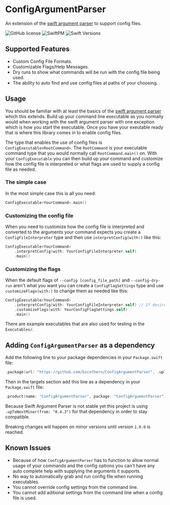 # ConfigArgumentParser

An extension of the [swift argument parser](https://github.com/apple/swift-argument-parser) to support config files.

![GitHub license](https://img.shields.io/badge/license-MIT-lightgrey.svg)
![SwiftPM](https://img.shields.io/badge/SwiftPM-compatible-brightgreen.svg)
![Swift Versions](https://img.shields.io/badge/Swift-5.2+-orange.svg)

## Supported Features
* Custom Config File Formats.
* Customizable Flags/Help Messages.
* Dry runs to show what commands will be run with the config file being used.
* The ability to auto find and use config files at paths of your choosing.

## Usage
You should be familiar with at least the basics of the [swift argument parser](https://github.com/apple/swift-argument-parser) which this extends.
Build up your command line executable as you normally would when working with the swift argument parser with one exception which is how you start the executable. Once you have your exeutable ready that is where this library comes in to enable config files.

The type that enables the use of config files is `ConfigExecutable<RootCommand>`.
The `RootCommand` is your executable command type that you would normally call `RootCommand.main()` on.
With your `ConfigExecutable` you can then build up your command and customize how the config file is interpreted or what flags are used to supply a config file as needed.

### The simple case
In the most simple case this is all you need:
```swift
ConfigExecutable<YourCommand>.main()
```

### Customizing the config file
When you need to customize how the config file is interpreted and converted to the arguments your command expects you create a `ConfigFileInterpreter` type and then use `interpretConfig(with:)` like this:
```swift
ConfigExecutable<YourCommand>
    .interpretConfig(with: YourConfigFileInterpreter.self)
    .main()
```

### Customizing the flags
When the default flags of `--config [config_file_path]` and `--config-dry-run` aren't what you want you can create a `ConfigFlagSettings` type and use `customizeFlags(with:)` to change them as needed like this:
```swift
ConfigExecutable<YourCommand>
    .interpretConfig(with: YourConfigFileInterpreter.self) // If desired, this is not required
    .customizeFlags(with: YourConfigFlagSettings.self)
    .main()
```

There are example executables that are also used for testing in the `Executables/`.

## Adding `ConfigArgumentParser` as a dependency
Add the following line to your package dependencies in your `Package.swift` file:
```swift
.package(url: "https://github.com/bscothern/ConfigArgumentParser", .upToNextMinor(from: "0.2.0")),
```

Then in the targets section add this line as a dependency in your `Package.swift` file:
```swift
.product(name: "ConfigArgumentParser", package: "ConfigArgumentParser"),
```

Because Swift Argument Parser is not stable yet this project is using `.upToNextMinor(from: "0.4.3")` for that dependency in order to stay compatible.

Breaking changes will happen on minor versions until version `1.0.0` is reached.

## Known Issues
* Because of how `ConfigArgumentParser` has to function to allow normal usage of your commands and the config options you can't have any auto complete help with supplying the arguments it supports.
* No way to automatically grab and run config file when running executables.
* You cannot override config settings from the command line.
* You cannot add aditional settings from the command line when a config file is used.
